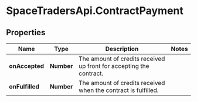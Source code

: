 # SpaceTradersApi.ContractPayment

## Properties

Name | Type | Description | Notes
------------ | ------------- | ------------- | -------------
**onAccepted** | **Number** | The amount of credits received up front for accepting the contract. | 
**onFulfilled** | **Number** | The amount of credits received when the contract is fulfilled. | 


